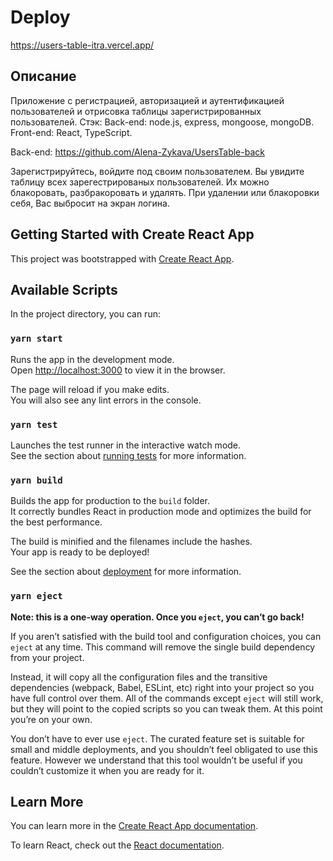# Deploy

https://users-table-itra.vercel.app/ 

## Описание

Приложение с регистрацией, авторизацией и аутентификацией пользователей и отрисовка таблицы зарегистрированных пользователей. Стэк: Back-end: node.js, express, mongoose, mongoDB. Front-end: React, TypeScript.

 Back-end: https://github.com/Alena-Zykava/UsersTable-back

Зарегистрируйтесь, войдите под своим пользователем. Вы увидите таблицу всех зарегестрированых пользователей. Их можно блакоровать, разбракоровать и удалять. При удалении или блакоровки себя, Вас выбросит на экран логина.




## Getting Started with Create React App

This project was bootstrapped with [Create React App](https://github.com/facebook/create-react-app).

## Available Scripts

In the project directory, you can run:

### `yarn start`

Runs the app in the development mode.\
Open [http://localhost:3000](http://localhost:3000) to view it in the browser.

The page will reload if you make edits.\
You will also see any lint errors in the console.

### `yarn test`

Launches the test runner in the interactive watch mode.\
See the section about [running tests](https://facebook.github.io/create-react-app/docs/running-tests) for more information.

### `yarn build`

Builds the app for production to the `build` folder.\
It correctly bundles React in production mode and optimizes the build for the best performance.

The build is minified and the filenames include the hashes.\
Your app is ready to be deployed!

See the section about [deployment](https://facebook.github.io/create-react-app/docs/deployment) for more information.

### `yarn eject`

**Note: this is a one-way operation. Once you `eject`, you can’t go back!**

If you aren’t satisfied with the build tool and configuration choices, you can `eject` at any time. This command will remove the single build dependency from your project.

Instead, it will copy all the configuration files and the transitive dependencies (webpack, Babel, ESLint, etc) right into your project so you have full control over them. All of the commands except `eject` will still work, but they will point to the copied scripts so you can tweak them. At this point you’re on your own.

You don’t have to ever use `eject`. The curated feature set is suitable for small and middle deployments, and you shouldn’t feel obligated to use this feature. However we understand that this tool wouldn’t be useful if you couldn’t customize it when you are ready for it.

## Learn More

You can learn more in the [Create React App documentation](https://facebook.github.io/create-react-app/docs/getting-started).

To learn React, check out the [React documentation](https://reactjs.org/).
